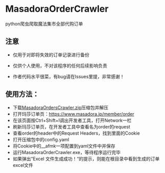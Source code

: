 # MasadoraOrderCrawler
python爬虫爬取魔法集市全部代购订单

## 注意
- 仅用于对即将失效的订单记录进行备份

- 仅供个人使用，不对该程序的任何后续影响负责

- 作者代码水平很菜，有bug请在Issues里提，非常感谢！

## 使用方法：
- 下载[MasadoraOrdersCrawler.zip](https://github.com/GardenKitten/MasadoraOrderCrawler/releases/download/ver1.0/MasadoraOrdersCrawler.zip)压缩包并解压
- 打开玛莎订单页：https://www.masadora.jp/member/order
- 在该页面按Ctrl+Shift+I调出开发者工具，打开Network一栏
- 刷新玛莎订单页，在开发者工具中查看名为order的request
- 查看order的header中的Request Headers，找到里面的Cookie
- 打开压缩包中的config.yaml
- 将Cookie中的__afmk一项配置到yaml文件中并保存
- 运行MasadoraOrderCrawler.exe，等待程序运行完毕
- 如果弹出“Excel 文件生成成功！“的提示，则能在根目录中看到生成的订单excel文件
